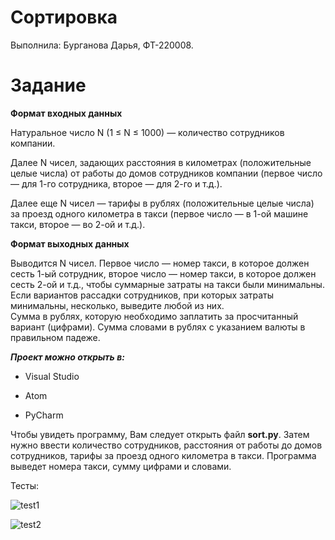 # Сортировка

Выполнила: Бурганова Дарья, ФТ-220008.

# Задание

**Формат входных данных**

Натуральное число N (1 ≤ N ≤ 1000) — количество сотрудников компании.  

Далее N чисел, задающих расстояния в километрах (положительные целые числа) от работы до домов сотрудников компании (первое число — для 1-го сотрудника, второе — для 2-го и т.д.). 

Далее еще N чисел — тарифы в рублях (положительные целые числа) за проезд одного километра в такси (первое число — в 1-ой машине такси, второе — во 2-ой и т.д.). 

**Формат выходных данных**

Выводится N чисел. Первое число — номер такси, в которое должен сесть 1-ый сотрудник, второе число — номер такси, в которое должен сесть 2-ой и т.д., чтобы суммарные затраты на такси были минимальны. Если вариантов рассадки сотрудников, при которых затраты минимальны, несколько, выведите любой из них.  
Сумма в рублях, которую необходимо заплатить за просчитанный вариант (цифрами). 
Сумма словами в рублях с указанием валюты в правильном падеже. 

***Проект можно открыть в:***

- Visual Studio 

- Atom
  
- PyCharm

Чтобы увидеть программу, Вам следует открыть файл **sort.py**. Затем нужно ввести количество сотрудников, расстояния от работы до домов сотрудников, тарифы за проезд одного километра в такси. Программа выведет номера такси, сумму цифрами и словами.

Тесты:

![test1](https://sun9-38.userapi.com/impg/I1Re8TfYV5vn9z6Tl6HAuAJ5dKB0v7OUaZwm9Q/b3EE56lcn_A.jpg?size=813x153&quality=96&sign=801cf9450744be20d40210886150d66c&type=album)

![test2](https://sun3-20.userapi.com/impg/KE7wQQ0wLTKpNQpCTbcXvB9k6JSDm6uaWkjIyw/COY8e7ObzYc.jpg?size=801x143&quality=96&sign=a1b1cba683c6c860a21d34ab899b88f2&type=album)

 
